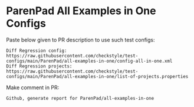 # ParenPad All Examples in One Configs
Paste below given to PR description to use such test configs:
```
Diff Regression config: https://raw.githubusercontent.com/checkstyle/test-configs/main/ParenPad/all-examples-in-one/config-all-in-one.xml
Diff Regression projects: https://raw.githubusercontent.com/checkstyle/test-configs/main/ParenPad/all-examples-in-one/list-of-projects.properties
```
Make comment in PR:
```
Github, generate report for ParenPad/all-examples-in-one
```
